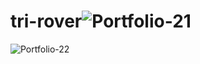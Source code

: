 # tri-rover![Portfolio-21](https://github.com/Taher-root/2d_nav/assets/82299964/80cc0811-f4a4-4b49-bec8-65691deb7969)
![Portfolio-22](https://github.com/Taher-root/2d_nav/assets/82299964/3b748c3c-0bde-4808-bf8a-dc3bdb9f4092)
